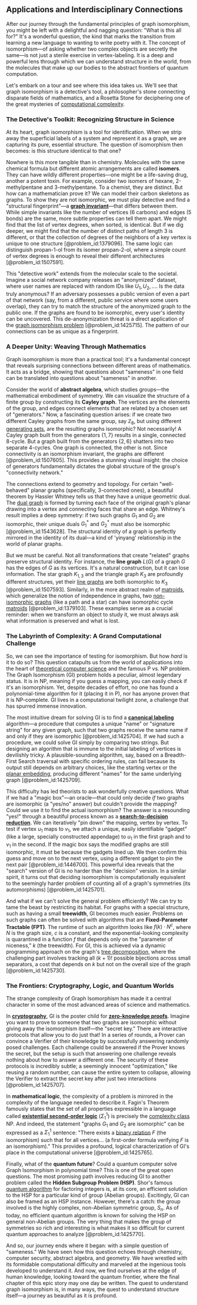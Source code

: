 ## Applications and Interdisciplinary Connections

After our journey through the fundamental principles of graph isomorphism, you might be left with a delightful and nagging question: "What is this all for?" It's a wonderful question, the kind that marks the transition from learning a new language to wanting to write poetry with it. The concept of isomorphism—of asking whether two complex objects are secretly the same—is not just a sterile exercise in vertex-labeling. It is a deep and powerful lens through which we can understand structure in the world, from the molecules that make up our bodies to the abstract frontiers of quantum computation.

Let's embark on a tour and see where this idea takes us. We'll see that graph isomorphism is a detective's tool, a philosopher's stone connecting disparate fields of mathematics, and a Rosetta Stone for deciphering one of the great mysteries of [computational complexity](@article_id:146564).

### The Detective's Toolkit: Recognizing Structure in Science

At its heart, graph isomorphism is a tool for identification. When we strip away the superficial labels of a system and represent it as a graph, we are capturing its pure, essential structure. The question of isomorphism then becomes: is this structure identical to that one?

Nowhere is this more tangible than in chemistry. Molecules with the same chemical formula but different atomic arrangements are called **isomers**. They can have wildly different properties—one might be a life-saving drug, another a potent toxin. For example, consider two isomers of hexane, 2-methylpentane and 3-methylpentane. To a chemist, they are distinct. But how can a mathematician prove it? We can model their carbon skeletons as graphs. To show they are not isomorphic, we must play detective and find a "structural fingerprint"—a **[graph invariant](@article_id:273976)**—that differs between them. While simple invariants like the number of vertices (6 carbons) and edges (5 bonds) are the same, more subtle properties can tell them apart. We might find that the list of vertex degrees, when sorted, is identical. But if we dig deeper, we might find that the number of distinct paths of length 3 is different, or that the collection of degrees of the neighbors of a key vertex is unique to one structure [@problem_id:1379096]. The same logic can distinguish propan-1-ol from its isomer propan-2-ol, where a simple count of vertex degrees is enough to reveal their different architectures [@problem_id:1507591].

This "detective work" extends from the molecular scale to the societal. Imagine a social network company releases an "anonymized" dataset, where user names are replaced with random IDs like $U_1, U_2, \ldots$. Is the data truly anonymous? If an adversary possesses a public version of even a part of that network (say, from a different, public service where some users overlap), they can try to match the structure of the anonymized graph to the public one. If the graphs are found to be isomorphic, every user's identity can be uncovered. This de-anonymization threat is a direct application of the [graph isomorphism problem](@article_id:261360) [@problem_id:1425715]. The pattern of our connections can be as unique as a fingerprint.

### A Deeper Unity: Weaving Through Mathematics

Graph isomorphism is more than a practical tool; it's a fundamental concept that reveals surprising connections between different areas of mathematics. It acts as a bridge, showing that questions about "sameness" in one field can be translated into questions about "sameness" in another.

Consider the world of **abstract algebra**, which studies groups—the mathematical embodiment of symmetry. We can visualize the structure of a finite group by constructing its **Cayley graph**. The vertices are the elements of the group, and edges connect elements that are related by a chosen set of "generators." Now, a fascinating question arises: if we create two different Cayley graphs from the same group, say $\mathbb{Z}_8$, but using different [generating sets](@article_id:189612), are the resulting graphs isomorphic? Not necessarily! A Cayley graph built from the generators $\{1, 7\}$ results in a single, connected 8-cycle. But a graph built from the generators $\{2, 6\}$ shatters into two separate 4-cycles. One graph is connected, the other is not. Since connectivity is an isomorphism invariant, the graphs are different [@problem_id:1507605]. This provides a stunning visual insight: the choice of generators fundamentally dictates the global structure of the group's "connectivity network."

The connections extend to geometry and topology. For certain "well-behaved" planar graphs (specifically, 3-connected ones), a beautiful theorem by Hassler Whitney tells us that they have a unique geometric dual. The [dual graph](@article_id:266781) is formed by turning each face of the original graph's planar drawing into a vertex and connecting faces that share an edge. Whitney's result implies a deep symmetry: if two such graphs $G_1$ and $G_2$ are isomorphic, their unique duals $G_1^*$ and $G_2^*$ must also be isomorphic [@problem_id:1543628]. The structural identity of a graph is perfectly mirrored in the identity of its dual—a kind of 'yinyang' relationship in the world of planar graphs.

But we must be careful. Not all transformations that create "related" graphs preserve structural identity. For instance, the **line graph** $L(G)$ of a graph $G$ has the edges of $G$ as its vertices. It's a natural construction, but it can lose information. The star graph $K_{1,3}$ and the triangle graph $K_3$ are profoundly different structures, yet their [line graphs](@article_id:264105) are both isomorphic to $K_3$ [@problem_id:1507593]. Similarly, in the more abstract realm of [matroids](@article_id:272628), which generalize the notion of independence in graphs, two [non-isomorphic graphs](@article_id:273534) (like a path and a star) can have isomorphic cycle [matroids](@article_id:272628) [@problem_id:1379103]. These examples serve as a crucial reminder: when we transform an object to study it, we must always ask what information is preserved and what is lost.

### The Labyrinth of Complexity: A Grand Computational Challenge

So, we can see the importance of testing for isomorphism. But how *hard* is it to do so? This question catapults us from the world of applications into the heart of [theoretical computer science](@article_id:262639) and the famous P vs. NP problem. The Graph Isomorphism (GI) problem holds a peculiar, almost legendary status. It is in NP, meaning if you guess a mapping, you can easily check if it's an isomorphism. Yet, despite decades of effort, no one has found a polynomial-time algorithm for it (placing it in P), nor has anyone proven that it is NP-complete. GI lives in a computational twilight zone, a challenge that has spurred immense innovation.

The most intuitive dream for solving GI is to find a **[canonical labeling](@article_id:272874)** algorithm—a procedure that computes a unique "name" or "signature string" for any given graph, such that two graphs receive the same name if and only if they are isomorphic [@problem_id:1425704]. If we had such a procedure, we could solve GI simply by comparing two strings. But designing an algorithm that is immune to the initial labeling of vertices is devilishly tricky. A plausible-sounding algorithm, say, based on a Breadth-First Search traversal with specific ordering rules, can fail because its output still depends on arbitrary choices, like the starting vertex or the [planar embedding](@article_id:262665), producing different "names" for the same underlying graph [@problem_id:1425709].

This difficulty has led theorists to ask wonderfully creative questions. What if we had a "magic box"—an oracle—that could only decide *if* two graphs are isomorphic (a "yes/no" answer) but couldn't provide the mapping? Could we use it to find the actual isomorphism? The answer is a resounding "yes!" through a beautiful process known as a **[search-to-decision reduction](@article_id:262794)**. We can iteratively "pin down" the mapping, vertex by vertex. To test if vertex $u_1$ maps to $v_1$, we attach a unique, easily identifiable "gadget" (like a large, specially constructed appendage) to $u_1$ in the first graph and to $v_1$ in the second. If the magic box says the modified graphs are still isomorphic, it must be because the gadgets lined up. We then confirm this guess and move on to the next vertex, using a different gadget to pin the next pair [@problem_id:1446700]. This powerful idea reveals that the "search" version of GI is no harder than the "decision" version. In a similar spirit, it turns out that deciding isomorphism is computationally equivalent to the seemingly harder problem of counting all of a graph's symmetries (its automorphisms) [@problem_id:1425701].

And what if we can't solve the general problem efficiently? We can try to tame the beast by restricting its habitat. For graphs with a special structure, such as having a small **treewidth**, GI becomes much easier. Problems on such graphs can often be solved with algorithms that are **Fixed-Parameter Tractable (FPT)**. The runtime of such an algorithm looks like $f(k) \cdot N^c$, where $N$ is the graph size, $c$ is a constant, and the exponential-looking complexity is quarantined in a function $f$ that depends only on the "parameter of niceness," $k$ (the treewidth). For GI, this is achieved via a dynamic programming approach on the graph's [tree decomposition](@article_id:267767), where the challenging part involves tracking all $(k+1)!$ possible bijections across small separators, a cost that depends on $k$ but not on the overall size of the graph [@problem_id:1425730].

### The Frontiers: Cryptography, Logic, and Quantum Worlds

The strange complexity of Graph Isomorphism has made it a central character in some of the most advanced areas of science and mathematics.

In **[cryptography](@article_id:138672)**, GI is the poster child for **[zero-knowledge proofs](@article_id:275099)**. Imagine you want to prove to someone that two graphs are isomorphic without giving away the isomorphism itself—the "secret key." There are interactive protocols that allow you to do just that! In a series of rounds, a Prover can convince a Verifier of their knowledge by successfully answering randomly posed challenges. Each challenge could be answered if the Prover knows the secret, but the setup is such that answering one challenge reveals nothing about how to answer a different one. The security of these protocols is incredibly subtle; a seemingly innocent "optimization," like reusing a random number, can cause the entire system to collapse, allowing the Verifier to extract the secret key after just two interactions [@problem_id:1425707].

In **mathematical logic**, the complexity of a problem is mirrored in the complexity of the language needed to describe it. Fagin's Theorem famously states that the set of all properties expressible in a language called **[existential second-order logic](@article_id:261542)** ($\Sigma_1^1$) is precisely the [complexity class](@article_id:265149) NP. And indeed, the statement "graphs $G_1$ and $G_2$ are isomorphic" can be expressed as a $\Sigma_1^1$ sentence: "There exists a [binary relation](@article_id:260102) $F$ (the isomorphism) such that for all vertices... (a first-order formula verifying $F$ is an isomorphism)." This provides a profound, logical characterization of GI's place in the computational universe [@problem_id:1425765].

Finally, what of the **quantum future**? Could a quantum computer solve Graph Isomorphism in polynomial time? This is one of the great open questions. The most promising path involves reducing GI to another problem called the **Hidden Subgroup Problem (HSP)**. Shor's famous [quantum algorithm](@article_id:140144) for factoring integers is, at its core, an efficient solution to the HSP for a particular kind of group (Abelian groups). Excitingly, GI can also be framed as an HSP instance. However, there's a catch: the group involved is the highly complex, non-Abelian symmetric group, $S_n$. As of today, no efficient quantum algorithm is known for solving the HSP on general non-Abelian groups. The very thing that makes the group of symmetries so rich and interesting is what makes it so difficult for current quantum approaches to analyze [@problem_id:1425770].

And so, our journey ends where it began: with a simple question of "sameness." We have seen how this question echoes through chemistry, computer security, abstract algebra, and geometry. We have wrestled with its formidable computational difficulty and marveled at the ingenious tools developed to understand it. And now, we find ourselves at the edge of human knowledge, looking toward the quantum frontier, where the final chapter of this epic story may one day be written. The quest to understand graph isomorphism is, in many ways, the quest to understand structure itself—a journey as beautiful as it is profound.